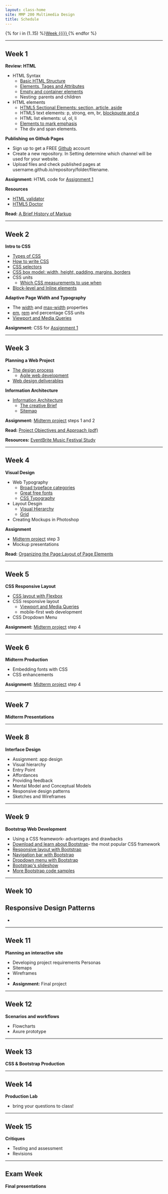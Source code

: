 ```yaml
---
layout: class-home
site: MMP 200 Multimedia Design
title: Schedule
---
```

{% for i in (1..15) %}<a href="#week-{{i}}">Week {{i}} </a>  {% endfor %}

--------------------

## Week 1

**Review: HTML**
* HTML Syntax
    - [Basic HTML Structure](https://github.com/revitalk/mmp200/blob/master/week1/basicHtmlStructure.html)
    - [Elements, Tages and Attributes]({{site.url}}/mmp200/html/html-intro) 
    - [Empty and container elements]({{site.url}}/mmp200/html/empty-container)
    - Nesting: parents and children
* HTML elements
    - [HTML5 Sectional Elements: section, article, aside]({{site.url}}/mmp200/html/sectional-elements)
    - HTML5 text elements: p, strong, em, br, [blockquote and q]({{site.url}}/mmp200/html/quoting)
    - HTML list elements: ul, ol, li
    - [Elements to mark emphasis]({{site.url}}/mmp200/html/emphasis)
    - The div and span elements.
  
**Publishing on Github Pages** 
- Sign up to get a FREE [Github](https://github.com/) account
- Create a new repository. In Setting determine which channel will be used for your website.
- Upload files and check published pages at username.github.io/repository/folder/filename.

**Assignment:** HTML code for [Assignment 1](assignments/assignment1/assignment1.md)

**Resources**
- [HTML validator](https://validator.w3.org/)
- [HTML5 Doctor](http://html5doctor.com/)

**Read:** [A Brief History of Markup](http://alistapart.com/article/a-brief-history-of-markup)

--------------------------

## Week 2
**Intro to CSS**
- [Types of CSS](css/css-types.md)
- [How to write CSS](css/writing-css.md)
- [CSS  selectors](css/selectors.md)
- [CSS box model: width, height, padding, margins, borders](css/box-model.md)
- CSS units
    - [Which CSS measurements to use when](http://thenewcode.com/775/Which-CSS-Measurements-To-Use-When)
- [Block-level and Inline elements]({{site.url}}/mmp200/css/block-inline)
   
**Adaptive Page Width and Typography**
- The [width](https://developer.mozilla.org/en-US/docs/Web/CSS/width) and [max-width](https://developer.mozilla.org/en-US/docs/Web/CSS/max-width) properties
- [em](https://www.sitepoint.com/power-em-units-css/), [rem](https://www.sitepoint.com/understanding-and-using-rem-units-in-css/) and percentage CSS units 
- [Viewport and Media Queries](css/viewport-media-queries.md) 

**Assignment:** CSS for [Assignment 1](assignments/assignment1/assignment1.md)

--------------------------

## Week 3
**Planning a Web Project**
- [The design process](http://zurb.com/word/design-process)
    - [Agile web development](https://webdesign.tutsplus.com/articles/a-designers-introduction-to-agile-methodology--cms-23349)
- [Web design deliverables](https://www.tpdesigns.net/Design-Articles/web-design-deliverables.html)

**Information Architecture**
- [Information Architecture]({{site.url}}/mmp200/information-architecture/information-architecture)
    - [The creative Brief]({{site.url}}//mmp200/assignments/festival-brief)
    - [Sitemap](information-architecture/sitemap.md)

**Assignment:** [Midterm project](assignments/midterm.md) steps 1 and 2

**Read:** [Project Objectives and Approach (pdf)](https://href.li/?http://ptgmedia.pearsoncmg.com/images/9780321815385/samplepages/0321815386.pdf)

**Resources:** [EventBrite Music Festival Study](https://href.li/?http://eventbrite-s3.s3.amazonaws.com/marketing/MusicFestivalResearch/EventbriteStudyMusicFestivals8_25_14.pdf)

--------------------------

## Week 4
**Visual Design**
- Web Typography
    - [Broad typeface categories]({{site.url}}/mmp200/typography/type-categories)
    - [Great free fonts]({{site.url}}/mmp200/typography/great-free-fonts)
    - [CSS Typography]({{site.url}}/mmp200/typography/css-type)
- Layout Desgin
    - [Visual Hierarchy](http://www.gdbasics.com/html/hierarchy/hierarchy.html)
    - [Grid]({{site.url}}/mmp200/graphic-design/grid)
- Creating Mockups in Photoshop

**Assignment** 
- [Midterm project](assignments/midterm.md) step 3
- Mockup presentations

**Read:** [Organizing the Page:Layout of Page Elements](https://www.safaribooksonline.com/library/view/designing-interfaces/0596008031/ch04.html)

--------------------------

## Week 5
**CSS Responsive Layout**
- [CSS layout with Flexbox](https://developer.mozilla.org/en-US/docs/Web/CSS/CSS_Flexible_Box_Layout/Using_CSS_flexible_boxes)
- CSS responsive layout
    - [Viewport and Media Queries](css/viewport-media-queries.md) 
    - mobile-first web development
- CSS Dropdown Menu

**Assignment:** [Midterm project](assignments/midterm.md) step 4

--------------------------

## Week 6
**Midterm Production**
- Embedding fonts with CSS
- CSS enhancements

**Assignment:** [Midterm project](assignments/midterm.md) step 4

--------------------------

## Week 7
**Midterm Presentations**

--------------------------

## Week 8
**Interface Design**
- Assignment: app design
- Visual hierarchy
- Entry Point
- Affordances
- Providing feedback
- Mental Model and Conceptual Models
- Responsive design patterns
- Sketches and Wireframes

--------------------------

## Week 9
**Bootstrap Web Development**
- Using a CSS feamework- advantages and drawbacks
- [Download and learn about Bootstrap](http://getbootstrap.com/)- the most popular CSS framework
- [Responsive layout with Bootstrap]({{site.url}}/mmp200/bootstrap/three-col-bs)
- [Navigation bar with Bootstrap]({{site.url}}/mmp200/bootstrap/nav-bar-bs)
- [Dropdown menu with Bootstrap]({{site.url}}/mmp200/bootstrap/dropdown-bs)
- [Bootstrap's slideshow]({{site.url}}/mmp200/bootstrap/carousel-bs)
- [More Bootstrap code samples](https://github.com/revitalk/Bootstrap)

--------------------------

## Week 10
**Responsive Design Patterns**
- 
- 

--------------------------

## Week 11
**Planning an interactive site**
- Developing project requirements
Personas
- Sitemaps
- Wireframes
- 
- **Assignment:** Final project

--------------------------

## Week 12
**Scenarios and workflows**
- Flowcharts
- Axure prototype

--------------------------

## Week 13
**CSS & Bootstrap Production**

--------------------------

## Week 14
**Production Lab**
- bring your questions to class!
--------------------------

## Week 15
**Critiques**
- Testing and assessment
- Revisions

--------------------------

## Exam Week
**Final presentations**

